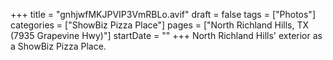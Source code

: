 +++
title = "gnhjwfMKJPVIP3VmRBLo.avif"
draft = false
tags = ["Photos"]
categories = ["ShowBiz Pizza Place"]
pages = ["North Richland Hills, TX (7935 Grapevine Hwy)"]
startDate = ""
+++
North Richland Hills' exterior as a ShowBiz Pizza Place.
